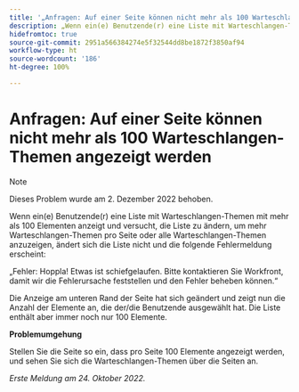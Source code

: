 ```yaml
---
title: '„Anfragen: Auf einer Seite können nicht mehr als 100 Warteschlangen-Themen angezeigt werden“'
description: „Wenn ein(e) Benutzende(r) eine Liste mit Warteschlangen-Themen mit mehr als 100 Elementen anzeigt und versucht, die Liste zu ändern, um mehr Warteschlangen-Themen pro Seite oder alle Warteschlangen-Themen anzuzeigen, ändert sich die Liste nicht und eine Fehlermeldung erscheint.“
hidefromtoc: true
source-git-commit: 2951a566384274e5f32544dd8be1872f3850af94
workflow-type: ht
source-wordcount: '186'
ht-degree: 100%

---
```



# Anfragen: Auf einer Seite können nicht mehr als 100 Warteschlangen-Themen angezeigt werden

>[!NOTE]
>
>Dieses Problem wurde am 2. Dezember 2022 behoben.

Wenn ein(e) Benutzende(r) eine Liste mit Warteschlangen-Themen mit mehr als 100 Elementen anzeigt und versucht, die Liste zu ändern, um mehr Warteschlangen-Themen pro Seite oder alle Warteschlangen-Themen anzuzeigen, ändert sich die Liste nicht und die folgende Fehlermeldung erscheint:

„Fehler: Hoppla! Etwas ist schiefgelaufen. Bitte kontaktieren Sie Workfront, damit wir die Fehlerursache feststellen und den Fehler beheben können.“

Die Anzeige am unteren Rand der Seite hat sich geändert und zeigt nun die Anzahl der Elemente an, die der/die Benutzende ausgewählt hat. Die Liste enthält aber immer noch nur 100 Elemente.

**Problemumgehung**

Stellen Sie die Seite so ein, dass pro Seite 100 Elemente angezeigt werden, und sehen Sie sich die Warteschlangen-Themen über die Seiten an.

_Erste Meldung am 24. Oktober 2022._

